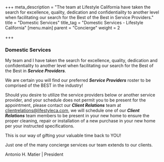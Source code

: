 +++
meta_description = "The team at Lifestyle California have taken the search for excellence, quality, dedication and confidentiality to another level when facilitating our search for the Best of the Best in Service Providers."
title = "Domestic Services"
title_tag = "Domestic Services - Lifestyle California"
[menu.main]
parent = "Concierge"
weight = 2

+++
### Domestic Services

My team and I have taken the search for excellence, quality, dedication and confidentiality to another level when facilitating our search for the Best of the Best in **_Service Providers_**.

We are certain you will find our preferred **_Service Providers_** roster to be comprised of the BEST in the industry!

Should you desire to utilize the service providers below or another service provider, and your schedule does not permit you to be present for the appointment, please contact our **_Client Relations_** team at clientrelations@lifestyleca.com, we will schedule one of our **_Client Relations_** team members to be present in your new home to ensure the proper cleaning, repair or installation of a new purchase in your new home per your instructed specifications.

This is our way of gifting your valuable time back to YOU!

Just one of the many concierge services our team extends to our clients.

Antonio H. Matier | President